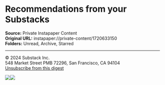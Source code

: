 # Recommendations from your Substacks

**Source:** Private Instapaper Content  
**Original URL:** instapaper://private-content/1720633150  
**Folders:** Unread, Archive, Starred  

---

<div><div><p>© 2024 <span>Substack Inc.</span><br>548 Market Street PMB 72296, San Francisco, CA 94104 <br><a href="https://email.mg-d0.substack.com/c/eJx8kk9vozAUxD-NuRX5DwZ84NBs6y5pStTdliS9RMaYxIAhAhNCPv0KVlr1tNcZ_zzvjZ4UVp3aboo6JXLVPXRKtsaoJhdWt82DMkLXTh75RBQ0d1SEAsxChqDPnMU7nlSjOmFVfhT2mxtQzzlHAckChFHhoyzLmWTEy70QIxQUYSGCkDk6whB7CGI6q17oEhd70KdSMRFQRQRFbu-PEMmcAA-a00MO3X7Ieitk5crWOLo_Fp1aZolsNyinjs7WXnpAHgHmAPPvrwHm4qIB5lcEMF8ggHnTWl1ouWwMMB-aGZGdzhQg3LaVagB5UtMaSZxOe1xXcdneko9nlHy837cfVR83v67ypS7jstXSpOevl3TakxU6mNvlgDkUOzbsybo-YGazXTp8vfzVYj1qseNw-e8e0-1TdXt7OtDNj3Wtfj7qbflMkvIZvpVyTMqqj019l1Psx80KHTQcZ16SVM-5mWFQ7L7-5W326TB7EieT2K3ruIHua8g2ksTvn5_bIybFbT00r_A356eSl2i_sklp44258-1r5XRRdRZG1SEBeEW1BR48zX0tpfdDlrdG6CYax9Gx_z2eoVfdUecRoohSjzDmXCP8JwAA__-zCc83"><span>Unsubscribe from this digest</span></a></p></div><p><a href="https://email.mg-d0.substack.com/c/eJx8kL2u3CAQRp8GOlv8-qegSHTl17DGMOtFu4AF41h5--g6zVa3meYcaY4-D4R7qX9dRQhYu4q-pIQ5AMWSO0wQ3zy4QcPDBo5OjmqeZimGmd9s3TFjBcKwAn3Q0Rr-dEoZOw1DEKjGTehp0uBRGLC4yc16waNTQhkplFVSjmbqda-MGKzHGUaLGqzs23AJ6YNmRqS9C6Jv59YI_Kv3JfHY1kfFu8VRPZG_3ZPoaEz_Ymphavm0mVrgOP7frlGp2FUMsaInppeT0uohHRD3zPTXt5OgvpBi3pkablwyYSamv-6P3aMUwtptJ1HJvLrXExK-J83UbxuJGbF_a3doO7dQEsTsruvi9OPgZ8O6xuCkldYaPc_8j1P_AgAA__88EYyq"><img src="https://substackcdn.com/image/fetch/w_393%2Cc_limit%2Cf_auto%2Cq_auto:good%2Cfl_progressive:steep/https%3A%2F%2Fsubstack.com%2Fimg%2Femail%2Fgeneric-app-button%403x.png"></a><a href="https://email.mg-d0.substack.com/c/eJx8kUuu3CAURFcDs7bMHw8YJHJ6A1mAheHajZ6BFp-0svvITl7Uk2RI1VFxpOtsgz2Xn6aA9VBuBVyOEZK3LeR0g2jDgb2RzG7CYzBE0UlPZJQTvrplhwTFNvCLbW-tEhw_zCpWpSahpFcTVavWsGpOVik1X4n3GgdDR8rJSAUlRHE9sIHyUQoHk1UCmBVkqPI1EucZ4mPcb34cal9rs-5jcDniUJetwOViWumAD_No7VkR-4LoHdH7O30-w576E7F7b3GpuRcHiM2fEKLyzCP40CNi87X7J3Q5NUgNsXnLuUH5jG182rAnxGbbW97CcYC__UVOue_Xn9-uLTZ_PGyEQzNEv4rQEB_3s_itJwtiMw3a8Q0X828S1776HG1I5vV64fbf8_UKZQneEEGE4Gya8A9DfwUAAP__4XCmUw"><img src="https://substackcdn.com/image/fetch/w_405%2Cc_limit%2Cf_auto%2Cq_auto:good%2Cfl_progressive:steep/https%3A%2F%2Fsubstack.com%2Fimg%2Femail%2Fpublish-button%403x.png"></a></p></div>